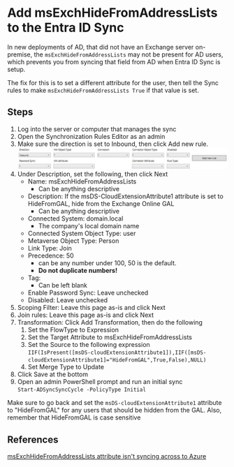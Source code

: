 # Add msExchHideFromAddressLists to the Entra ID Sync

In new deployments of AD, that did not have an Exchange server on-premise, the `msExchHideFromAddressLists` may not be present for AD users, which prevents you from syncing that field from AD when Entra ID Sync is setup.

The fix for this is to set a different attribute for the user, then tell the Sync rules to make `msExchHideFromAddressLists True` if that value is set.

## Steps

1. Log into the server or computer that manages the sync
2. Open the Synchronization Rules Editor as an admin
3. Make sure the direction is set to Inbound, then click Add new rule.  
   ![Image of the settings](../../Resources/images/HideFromGAL1.png)
4. Under Description, set the following, then click Next
   - Name: msExchHideFromAddressLists
     - Can be anything descriptive
   - Description: If the msDS-CloudExtensionAttribute1 attribute is set to HideFromGAL, hide from the Exchange Online GAL
     - Can be anything descriptive
   - Connected System: domain.local
     - The company's local domain name
   - Connected System Object Type: user
   - Metaverse Object Type: Person
   - Link Type: Join
   - Precedence: 50
     - can be any number under 100, 50 is the default.
     - **Do not duplicate numbers!**
   - Tag:
     - Can be left blank
   - Enable Password Sync: Leave unchecked
   - Disabled: Leave unchecked
5. Scoping Filter: Leave this page as-is and click Next
6. Join rules: Leave this page as-is and click Next
7. Transformation: Click Add Transformation, then do the following
   1. Set the FlowType to Expression
   2. Set the Target Attribute to msExchHideFromAddressLists
   3. Set the Source to the following expression  
      `IIF(IsPresent([msDS-cloudExtensionAttribute1]),IIF([msDS-cloudExtensionAttribute1]="HideFromGAL",True,False),NULL)`
   4. Set Merge Type to Update
8. Click Save at the bottom
9. Open an admin PowerShell prompt and run an initial sync  
   `Start-ADSyncSyncCycle -PolicyType Initial`

Make sure to go back and set the `msDS-cloudExtensionAttribute1` attribute to "HideFromGAL" for any users that should be hidden from the GAL. Also, remember that HideFromGAL is case sensitive

## References

[msExchHideFromAddressLists attribute isn't syncing across to Azure](https://social.msdn.microsoft.com/Forums/azure/en-US/8ef659e8-da58-4c5e-acad-2799f4b864c2/msexchhidefromaddresslists-attribute-isnt-syncing-across-to-azure?forum=WindowsAzureAD)
